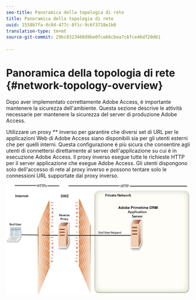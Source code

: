 ```yaml
---
seo-title: Panoramica della topologia di rete
title: Panoramica della topologia di rete
uuid: 1558b7fa-dc0d-477c-8f1c-9c6f3718e1b0
translation-type: tm+mt
source-git-commit: 29bc8323460d9be0fce66cbea7c6fce46df20d61

---
```



# Panoramica della topologia di rete {#network-topology-overview}

Dopo aver implementato correttamente Adobe Access, è importante mantenere la sicurezza dell&#39;ambiente. Questa sezione descrive le attività necessarie per mantenere la sicurezza del server di produzione Adobe Access.

Utilizzare un proxy ** inverso per garantire che diversi set di URL per le applicazioni Web di Adobe Access siano disponibili sia per gli utenti esterni che per quelli interni. Questa configurazione è più sicura che consentire agli utenti di connettersi direttamente al server dell&#39;applicazione su cui è in esecuzione Adobe Access. Il proxy inverso esegue tutte le richieste HTTP per il server applicazione che esegue Adobe Access. Gli utenti dispongono solo dell&#39;accesso di rete al proxy inverso e possono tentare solo le connessioni URL supportate dal proxy inverso.

<!--<a id="fig-frx-dcg-44"></a>-->

![](assets/AdobeAccess_4_SecureDeployment_web.png)

